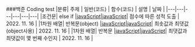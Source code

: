 ###백준 Coding test
|분류| 주제 | 일반(코드) | 함수(코드) | 설명 | 날짜 |
|---|---|---|---|---|---|
|조건문| else if |[javaScript](https://www.acmicpc.net/source/51760735)|[javaScript]()| 점수에 따른 성적 도출 | 2022. 11. 16 |
|1차원 배열| 반복문(object) |[javaScript](https://www.acmicpc.net/source/51765753)|[javaScript]()| 최솟값과 최댓값(object사용) | 2022. 11. 16 |
|1차원 배열| 반복문 |[javaScript](https://www.acmicpc.net/source/51766547)|[javaScript]()| 최댓값과 최댓값이 몇 번째 수인지 | 2022. 11. 16 |
